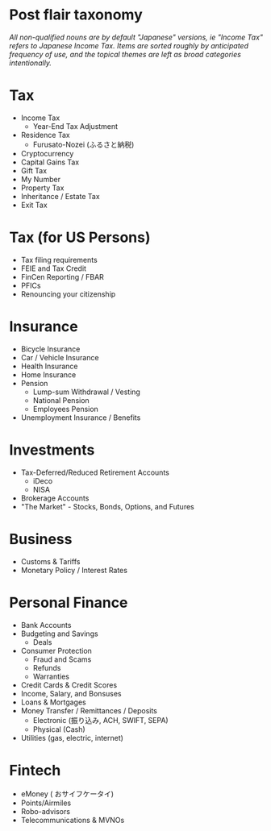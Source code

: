 # Post flair taxonomy

*All non-qualified nouns are by default "Japanese" versions, ie "Income Tax" refers to Japanese Income Tax.  Items are sorted roughly by anticipated frequency of use, and the topical themes are left as broad categories intentionally.*

# Tax

* Income Tax
   * Year-End Tax Adjustment
* Residence Tax
   * Furusato-Nozei (ふるさと納税)
* Cryptocurrency
* Capital Gains Tax
* Gift Tax
* My Number
* Property Tax
* Inheritance / Estate Tax
* Exit Tax

# Tax (for US Persons)

* Tax filing requirements
* FEIE and Tax Credit
* FinCen Reporting / FBAR
* PFICs
* Renouncing your citizenship

# Insurance

* Bicycle Insurance
* Car / Vehicle Insurance
* Health Insurance
* Home Insurance
* Pension
   * Lump-sum Withdrawal / Vesting
   * National Pension
   * Employees Pension
* Unemployment Insurance / Benefits

# Investments

* Tax-Deferred/Reduced Retirement Accounts
   * iDeco
   * NISA
* Brokerage Accounts
* "The Market" - Stocks, Bonds, Options, and Futures

# Business

* Customs &amp; Tariffs
* Monetary Policy / Interest Rates

# Personal Finance

* Bank Accounts
* Budgeting and Savings
   * Deals
* Consumer Protection
   * Fraud and Scams
   * Refunds
   * Warranties
* Credit Cards &amp; Credit Scores
* Income, Salary, and Bonsuses
* Loans &amp; Mortgages
* Money Transfer / Remittances / Deposits
   * Electronic (振り込み, ACH, SWIFT, SEPA)
   * Physical (Cash)
* Utilities (gas, electric, internet)

# Fintech

* eMoney ( おサイフケータイ)
* Points/Airmiles
* Robo-advisors
* Telecommunications &amp; MVNOs
